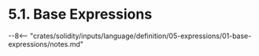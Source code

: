 <!-- This file is generated automatically by infrastructure scripts. Please don't edit by hand. -->

# 5.1. Base Expressions

--8<-- "crates/solidity/inputs/language/definition/05-expressions/01-base-expressions/notes.md"
